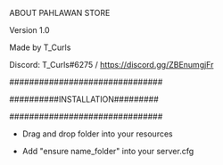 ABOUT PAHLAWAN STORE 

Version 1.0

Made by T_Curls

Discord: T_Curls#6275 / https://discord.gg/ZBEnumgjFr

###############################

##########INSTALLATION#########

###############################

- Drag and drop folder into your resources

- Add "ensure name_folder" into your server.cfg
